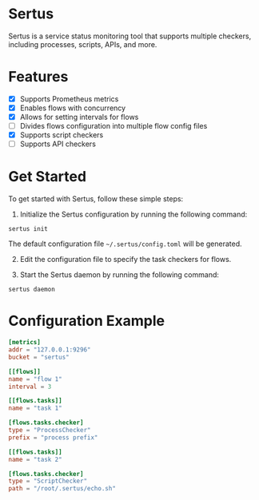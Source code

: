 # Sertus
Sertus is a service status monitoring tool that supports multiple checkers, including processes, scripts, APIs, and more.

# Features
- [x] Supports Prometheus metrics
- [x] Enables flows with concurrency
- [x] Allows for setting intervals for flows
- [ ] Divides flows configuration into multiple flow config files
- [x] Supports script checkers
- [ ] Supports API checkers

# Get Started
To get started with Sertus, follow these simple steps:

1. Initialize the Sertus configuration by running the following command:
```shell
sertus init
```
The default configuration file `~/.sertus/config.toml` will be generated.

2. Edit the configuration file to specify the task checkers for flows.


3. Start the Sertus daemon by running the following command:
``` shell
sertus daemon
```

# Configuration Example
```toml
[metrics]
addr = "127.0.0.1:9296"
bucket = "sertus"

[[flows]]
name = "flow 1"
interval = 3

[[flows.tasks]]
name = "task 1"

[flows.tasks.checker]
type = "ProcessChecker"
prefix = "process prefix"

[[flows.tasks]]
name = "task 2"

[flows.tasks.checker]
type = "ScriptChecker"
path = "/root/.sertus/echo.sh"
```



